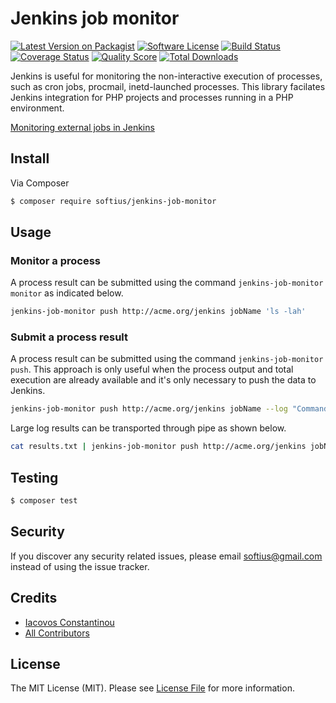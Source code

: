 # Jenkins job monitor

[![Latest Version on Packagist][ico-version]][link-packagist]
[![Software License][ico-license]](LICENSE.md)
[![Build Status][ico-travis]][link-travis]
[![Coverage Status][ico-scrutinizer]][link-scrutinizer]
[![Quality Score][ico-code-quality]][link-code-quality]
[![Total Downloads][ico-downloads]][link-downloads]

Jenkins is useful for monitoring the non-interactive execution of processes, such as cron jobs, procmail, inetd-launched processes. This library facilates Jenkins integration for PHP projects and processes running in a PHP environment.

[Monitoring external jobs in Jenkins][link-external-monitor-job]

## Install

Via Composer

``` bash
$ composer require softius/jenkins-job-monitor
```

## Usage

### Monitor a process

A process result can be submitted using the command `jenkins-job-monitor monitor` as indicated below.

``` bash
jenkins-job-monitor push http://acme.org/jenkins jobName 'ls -lah'
```

### Submit a process result

A process result can be submitted using the command `jenkins-job-monitor push`. This approach is only useful when the process output and total execution are already available and it's only necessary to push the data to Jenkins.

``` bash
jenkins-job-monitor push http://acme.org/jenkins jobName --log "Command results" --duration 5
```
Large log results can be transported through pipe as shown below.

``` bash
cat results.txt | jenkins-job-monitor push http://acme.org/jenkins jobName --duration 5
```

## Testing

``` bash
$ composer test
```

## Security

If you discover any security related issues, please email softius@gmail.com instead of using the issue tracker.

## Credits

- [Iacovos Constantinou][link-author]
- [All Contributors][link-contributors]

## License

The MIT License (MIT). Please see [License File](LICENSE.md) for more information.

[ico-version]: https://img.shields.io/packagist/v/softius/jenkins-job-monitor.svg?style=flat-square
[ico-license]: https://img.shields.io/badge/license-MIT-brightgreen.svg?style=flat-square
[ico-travis]: https://img.shields.io/travis/softius/jenkins-job-monitor/master.svg?style=flat-square
[ico-scrutinizer]: https://img.shields.io/scrutinizer/coverage/g/softius/jenkins-job-monitor.svg?style=flat-square
[ico-code-quality]: https://img.shields.io/scrutinizer/g/softius/jenkins-job-monitor.svg?style=flat-square
[ico-downloads]: https://img.shields.io/packagist/dt/softius/jenkins-job-monitor.svg?style=flat-square

[link-packagist]: https://packagist.org/packages/softius/jenkins-job-monitor
[link-travis]: https://travis-ci.org/softius/jenkins-job-monitor
[link-scrutinizer]: https://scrutinizer-ci.com/g/softius/jenkins-job-monitor/code-structure
[link-code-quality]: https://scrutinizer-ci.com/g/softius/jenkins-job-monitor
[link-downloads]: https://packagist.org/packages/softius/jenkins-job-monitor
[link-author]: https://github.com/softius
[link-contributors]: ../../contributors
[link-external-monitor-job]: https://wiki.jenkins-ci.org/display/JENKINS/Monitoring+external+jobs
